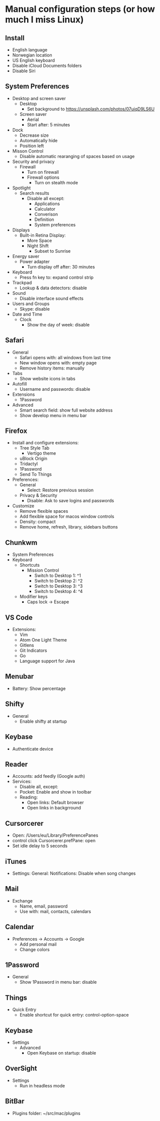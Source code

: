 Manual configuration steps (or how much I miss Linux)
=====================================================

Install
-------

- English language
- Norwegian location
- US English keyboard
- Disable iCloud Documents folders
- Disable Siri

System Preferences
------------------

- Desktop and screen saver
  - Desktop
    - Set background to https://unsplash.com/photos/07uiqD9LS6U
  - Screen saver
    - Aerial
    - Start after: 5 minutes
- Dock
  - Decrease size
  - Automatically hide
  - Position left
- Misson Control
  - Disable automatic rearanging of spaces based on usage
- Security and privacy
  - Firewall
    - Turn on firewall
    - Firewall options
      - Turn on stealth mode
- Spotlight
  - Search results
    - Disable all except:
      - Applications
      - Calculator
      - Converison
      - Definition
      - System preferences
- Displays
  - Built-in Retina Display:
    - More Space
    - Night Shift
      - Subset to Sunrise
- Energy saver
  - Power adapter
    - Turn display off after: 30 minutes
- Keyboard
  - Press fn key to: expand control strip
- Trackpad
  - Lookup & data detectors: disable
- Sound
  - Disable interface sound effects
- Users and Groups
  - Skype: disable
- Date and Time
  - Clock
    - Show the day of week: disable

Safari
------

- General
  - Safari opens with: all windows from last time
  - New window opens with: empty page
  - Remove history items: manually
- Tabs
  - Show website icons in tabs
- Autofill
  - Username and passwords: disable
- Extensions
  - 1Password
- Advanced
  - Smart search field: show full website address
  - Show develop menu in menu bar

Firefox
-------

- Install and configure extensions:
  - Tree Style Tab
    - Vertigo theme
  - uBlock Origin
  - Tridactyl
  - 1Password
  - Send To Things
- Preferences:
  - General
    - Select: Restore previous session
  - Privacy & Security
    - Disable: Ask to save logins and passwords
- Customize
  - Remove flexible spaces
  - Add flexible space for macos window controls
  - Density: compact
  - Remove home, refresh, library, sidebars buttons

Chunkwm
-------

- System Preferences
 - Keyboard
   - Shortcuts
     - Mission Control
       - Switch to Desktop 1: ^1
       - Switch to Desktop 2: ^2
       - Switch to Desktop 3: ^3
       - Switch to Desktop 4: ^4
    - Modifier keys
      - Caps lock -> Escape

VS Code
-------

- Extensions:
  - Vim
  - Atom One Light Theme
  - Gitlens
  - Git Indicators
  - Go
  - Language support for Java

Menubar
-------

- Battery: Show percentage

Shifty
------

- General
  - Enable shifty at startup

Keybase
-------

- Authenticate device

Reader
------

- Accounts: add feedly (Google auth)
- Services:
  - Disable all, except:
  - Pocket: Enable and show in toolbar
  - Reading:
    - Open links: Default browser
    - Open links in backgrround

Cursorcerer
-----------

- Open: /Users/eu/Library/PreferencePanes
- control click Cursorcerer.prefPane: open
- Set idle delay to 5 seconds

iTunes
------

- Settings: General: Notifications: Disable when song changes

Mail
----

- Exchange
  - Name, email, password
  - Use with: mail, contacts, calendars

Calendar
--------

- Preferences -> Accounts -> Google
  - Add personal mail
  - Change colors

1Password
---------

- General
  - Show 1Password in menu bar: disable

Things
------

- Quick Entry
  - Enable shortcut for quick entry: control-option-space

Keybase
-------

- Settings
  - Advanced
    - Open Keybase on startup: disable

OverSight
---------

- Settings
  - Run in headless mode

BitBar
------

- Plugins folder: ~/src/mac/plugins

